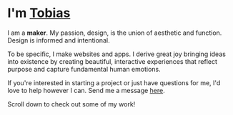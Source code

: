# I'm [Tobias](#)

I am a **maker**. My passion, design, is the union of aesthetic and function. Design is informed and intentional.

To be specific, I make websites and apps. I derive great joy bringing ideas into existence by creating beautiful, interactive experiences that reflect purpose and capture fundamental human emotions.

If you're interested in starting a project or just have questions for me, I'd love to help however I can. Send me a message [here](https://whoistobias.me/contact).

Scroll down to check out some of my work!